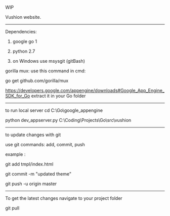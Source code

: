 WIP 

Vushion website.

*****************************************************************

Dependencies:

1. google go 1

2. python 2.7

3. on Windows use msysgit (gitBash) 

gorilla mux:
use this command in cmd:

go get github.com/gorilla/mux


https://developers.google.com/appengine/downloads#Google_App_Engine_SDK_for_Go
extract it in your Go folder

*****************************************************************

to run local server
cd C:\Go\google_appengine

python dev_appserver.py C:\Coding\Projects\Go\src\vushion


*****************************************************************

to update changes with git

use git commands: add, commit, push

example :

git add tmpl/index.html

git commit -m "updated theme"

git push -u origin master
*****************************************************************

To get the latest changes navigate to your project folder 

git pull



